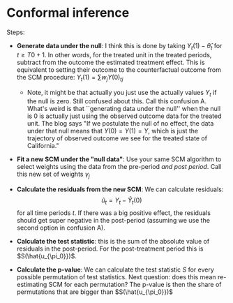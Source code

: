 # Conformal inference #

Steps: 

- **Generate data under the null**: I think this is done by taking $` Y_t(1) - \hat{\theta}_t `$ for $t \geq T0 +1$. In other words, for the treated unit in the treated periods, subtract from the outcome the estimated treatment effect. This is equivalent to setting their outcome to the counterfactual outcome from the SCM procedure: $Y_t(1) = \sum w_j Y(0)_{tj}$
  * Note, it might be that actually you just use the actually values $Y_t$ if the null is zero. Still confused about this. Call this confusion A. What's weird is that ``generating data under the null'' when the null is 0 is actually just using the observed outcome data for the treated unit. The blog says "If we postulate the null of no effect, the data under that null means that $Y(0)=Y(1)=Y$, which is just the trajectory of observed outcome we see for the treated state of California." 
- **Fit a new SCM under the "null data"**: Use your same SCM algorithm to select weights using the data from the pre-period _and post period_. Call this new set of weights $\gamma_j$
- **Calculate the residuals from the new SCM**: We can calculate residuals:
$$\hat{u}_t = Y_t - \hat{Y}_t(0)$$
for all time periods $t$. If there was a big positive effect, the residuals should get super negative in the post-period (assuming we use the second option in confusion A).

- **Calculate the test statistic**: this is the sum of the absolute value of residuals in the post-period. For the post-treatment period this is $S(\hat{u_{\pi_0}})$.
- **Calculate the p-value**: We can calculate the test statistic $S$ for every possible permutation of test statistics. Next question: does this mean re-estimating SCM for each permutation? The p-value is then the share of permutations that are bigger than $S(\hat{u_{\pi_0}})$
